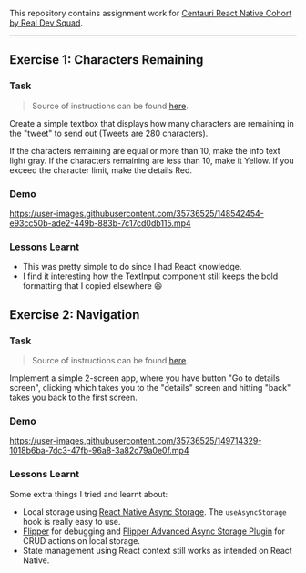 This repository contains assignment work for [Centauri React Native Cohort by Real Dev Squad](https://github.com/Real-Dev-Squad/Centauri-React-Native-Cohort).

---

## Exercise 1: Characters Remaining

### Task

> Source of instructions can be found [here](https://github.com/Real-Dev-Squad/Centauri-React-Native-Cohort/blob/main/react-native/action-items/2022-01/2022-01-04.md). 

Create a simple textbox that displays how many characters are remaining in the "tweet" to send out (Tweets are 280 characters).

If the characters remaining are equal or more than 10, make the info text light gray. If the characters remaining are less than 10, make it Yellow. If you exceed the character limit, make the details Red.

### Demo

https://user-images.githubusercontent.com/35736525/148542454-e93cc50b-ade2-449b-883b-7c17cd0db115.mp4

### Lessons Learnt
- This was pretty simple to do since I had React knowledge.
- I find it interesting how the TextInput component still keeps the bold formatting that I copied elsewhere 😃

## Exercise 2: Navigation

### Task

> Source of instructions can be found [here](https://github.com/Real-Dev-Squad/Centauri-React-Native-Cohort/blob/main/react-native/action-items/2022-01/2022-01-13.md).

Implement a simple 2-screen app, where you have button "Go to details screen", clicking which takes you to the "details" screen and hitting "back" takes you back to the first screen.


### Demo

https://user-images.githubusercontent.com/35736525/149714329-1018b6ba-7dc3-47fb-96a8-3a82c79a0e0f.mp4

### Lessons Learnt

Some extra things I tried and learnt about:
- Local storage using [React Native Async Storage](https://github.com/react-native-async-storage/async-storage). The `useAsyncStorage` hook is really easy to use.
- [Flipper](https://github.com/facebook/flipper) for debugging and [Flipper Advanced Async Storage Plugin](https://github.com/lbaldy/flipper-plugin-async-storage-advanced) for CRUD actions on local storage.
- State management using React context still works as intended on React Native.
